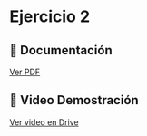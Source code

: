 # Ejercicio 2

## 📄 Documentación
[Ver PDF](./VideoJuego.pdf)
## 🎥 Video Demostración
[Ver video en Drive](https://drive.google.com/file/d/1hAS3TLJBvhcavpxET1ErdzelJb4Z2wzI/view?usp=sharing)
